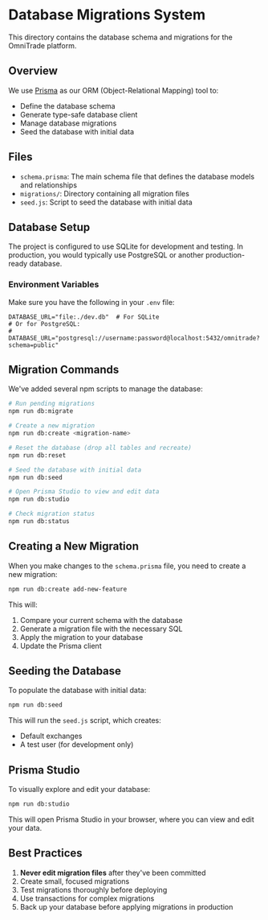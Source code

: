 # Database Migrations System

This directory contains the database schema and migrations for the OmniTrade platform.

## Overview

We use [Prisma](https://www.prisma.io/) as our ORM (Object-Relational Mapping) tool to:

- Define the database schema
- Generate type-safe database client
- Manage database migrations
- Seed the database with initial data

## Files

- `schema.prisma`: The main schema file that defines the database models and relationships
- `migrations/`: Directory containing all migration files
- `seed.js`: Script to seed the database with initial data

## Database Setup

The project is configured to use SQLite for development and testing. In production, you would typically use PostgreSQL or another production-ready database.

### Environment Variables

Make sure you have the following in your `.env` file:

```
DATABASE_URL="file:./dev.db"  # For SQLite
# Or for PostgreSQL:
# DATABASE_URL="postgresql://username:password@localhost:5432/omnitrade?schema=public"
```

## Migration Commands

We've added several npm scripts to manage the database:

```bash
# Run pending migrations
npm run db:migrate

# Create a new migration
npm run db:create <migration-name>

# Reset the database (drop all tables and recreate)
npm run db:reset

# Seed the database with initial data
npm run db:seed

# Open Prisma Studio to view and edit data
npm run db:studio

# Check migration status
npm run db:status
```

## Creating a New Migration

When you make changes to the `schema.prisma` file, you need to create a new migration:

```bash
npm run db:create add-new-feature
```

This will:

1. Compare your current schema with the database
2. Generate a migration file with the necessary SQL
3. Apply the migration to your database
4. Update the Prisma client

## Seeding the Database

To populate the database with initial data:

```bash
npm run db:seed
```

This will run the `seed.js` script, which creates:

- Default exchanges
- A test user (for development only)

## Prisma Studio

To visually explore and edit your database:

```bash
npm run db:studio
```

This will open Prisma Studio in your browser, where you can view and edit your data.

## Best Practices

1. **Never edit migration files** after they've been committed
2. Create small, focused migrations
3. Test migrations thoroughly before deploying
4. Use transactions for complex migrations
5. Back up your database before applying migrations in production
